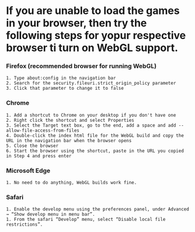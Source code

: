 # If you are unable to load the games in your browser, then try the following steps for yopur respective browser ti turn on WebGL support. 

### Firefox (recommended browser for running WebGL)

    1. Type about:config in the navigation bar
    2. Search for the security.fileuri.strict_origin_policy parameter
    3. Click that parameter to change it to false

### Chrome

    1. Add a shortcut to Chrome on your desktop if you don't have one
    2. Right click the shortcut and select Properties
    3. Select the Target text box, go to the end, add a space and add --allow-file-access-from-files
    4. Double-click the index html file for the WebGL build and copy the URL in the navigation bar when the browser opens
    5. Close the browser
    6. Start the browser using the shortcut, paste in the URL you copied in Step 4 and press enter

### Microsoft Edge

	1. No need to do anything, WebGL builds work fine.

### Safari

    1. Enable the develop menu using the preferences panel, under Advanced → “Show develop menu in menu bar”.
    1. From the safari “Develop” menu, select “Disable local file restrictions”. 
